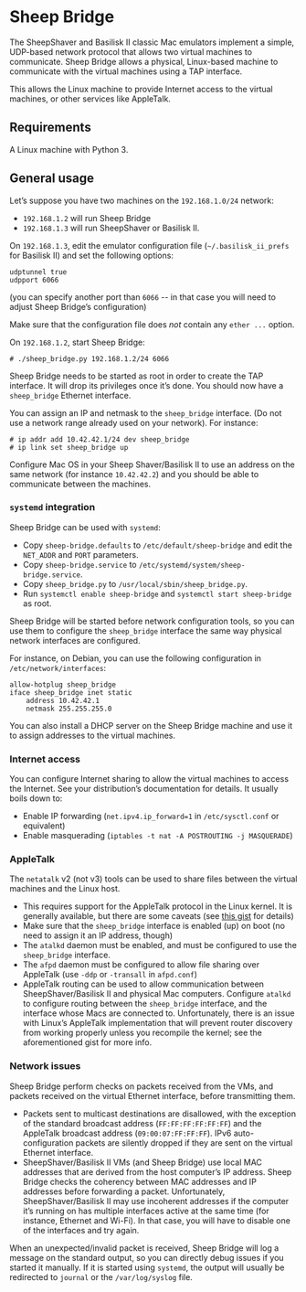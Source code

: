 # Sheep Bridge

The SheepShaver and Basilisk II classic Mac emulators implement a simple, UDP-based
network protocol that allows two virtual machines to communicate. Sheep Bridge allows
a physical, Linux-based machine to communicate with the virtual machines using a TAP
interface.

This allows the Linux machine to provide Internet access to the virtual machines, or
other services like AppleTalk.

## Requirements

A Linux machine with Python 3.

## General usage

Let’s suppose you have two machines on the `192.168.1.0/24` network:
 - `192.168.1.2` will run Sheep Bridge
 - `192.168.1.3` will run SheepShaver or Basilisk II.

On `192.168.1.3`, edit the emulator configuration file (`~/.basilisk_ii_prefs` for
Basilisk II) and set the following options:
```
udptunnel true
udpport 6066
```

(you can specify another port than `6066` -- in that case you will need to adjust
Sheep Bridge’s configuration)

Make sure that the configuration file does *not* contain any `ether ...` option.

On `192.168.1.2`, start Sheep Bridge:
```
# ./sheep_bridge.py 192.168.1.2/24 6066
```

Sheep Bridge needs to be started as root in order to create the TAP interface. It will
drop its privileges once it’s done. You should now have a `sheep_bridge` Ethernet
interface.

You can assign an IP and netmask to the `sheep_bridge` interface. (Do not use a
network range already used on your network). For instance:
```
# ip addr add 10.42.42.1/24 dev sheep_bridge
# ip link set sheep_bridge up
```

Configure Mac OS in your Sheep Shaver/Basilisk II to use an address on the same network
(for instance `10.42.42.2`) and you should be able to communicate between the machines.

### `systemd` integration

Sheep Bridge can be used with `systemd`:

 - Copy `sheep-bridge.defaults` to `/etc/default/sheep-bridge` and edit the `NET_ADDR`
   and `PORT` parameters.
 - Copy `sheep-bridge.service` to `/etc/systemd/system/sheep-bridge.service`.
 - Copy `sheep_bridge.py` to `/usr/local/sbin/sheep_bridge.py`.
 - Run `systemctl enable sheep-bridge` and `systemctl start sheep-bridge` as root.

Sheep Bridge will be started before network configuration tools, so you can use them
to configure the `sheep_bridge` interface the same way physical network interfaces
are configured.

For instance, on Debian, you can use the following configuration in
`/etc/network/interfaces`:

```
allow-hotplug sheep_bridge
iface sheep_bridge inet static
	address 10.42.42.1
	netmask 255.255.255.0
```

You can also install a DHCP server on the Sheep Bridge machine and use it to assign
addresses to the virtual machines.

### Internet access

You can configure Internet sharing to allow the virtual machines to access the Internet.
See your distribution’s documentation for details. It usually boils down to:

 - Enable IP forwarding (`net.ipv4.ip_forward=1` in `/etc/sysctl.conf` or equivalent)
 - Enable masquerading (`iptables -t nat -A POSTROUTING -j MASQUERADE`)

### AppleTalk

The `netatalk` v2 (not v3) tools can be used to share files between the virtual machines
and the Linux host.

 - This requires support for the AppleTalk protocol in the Linux kernel. It is generally
   available, but there are some caveats (see [this gist](
   https://gist.github.com/VinDuv/4db433b6dce39d51a5b7847ee749b2a4) for details)
 - Make sure that the `sheep_bridge` interface is enabled (up) on boot (no need to
   assign it an IP address, though)
 - The `atalkd` daemon must be enabled, and must be configured to use the `sheep_bridge`
   interface.
 - The `afpd` daemon must be configured to allow file sharing over AppleTalk (use
   `-ddp` or `-transall` in `afpd.conf`)
 - AppleTalk routing can be used to allow communication between SheepShaver/Basilisk II
   and physical Mac computers. Configure `atalkd` to configure routing between the
   `sheep_bridge` interface, and the interface whose Macs are connected to.
   Unfortunately, there is an issue with Linux’s AppleTalk implementation that will
   prevent router discovery from working properly unless you recompile the kernel; see
   the aforementioned gist for more info.

### Network issues

Sheep Bridge perform checks on packets received from the VMs, and packets received on the
virtual Ethernet interface, before transmitting them.

 - Packets sent to multicast destinations are disallowed, with the exception of the
   standard broadcast address (`FF:FF:FF:FF:FF:FF`) and the AppleTalk broadcast address
   (`09:00:07:FF:FF:FF`). IPv6 auto-configuration packets are silently dropped if they
   are sent on the virtual Ethernet interface.
 - SheepShaver/Basilisk II VMs (and Sheep Bridge) use local MAC addresses that are
   derived from the host computer’s IP address. Sheep Bridge checks the coherency between
   MAC addresses and IP addresses before forwarding a packet. Unfortunately,
   SheepShaver/Basilisk II may use incoherent addresses if the computer it’s running on
   has multiple interfaces active at the same time (for instance, Ethernet and Wi-Fi).
   In that case, you will have to disable one of the interfaces and try again.

When an unexpected/invalid packet is received, Sheep Bridge will log a message on the
standard output, so you can directly debug issues if you started it manually. If it is
started using `systemd`, the output will usually be redirected to `journal` or the 
`/var/log/syslog` file.
